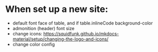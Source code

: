 # When set up a new site:

- default font face of table, and if table.inlineCode background-color
- admonition (header) font size
- change icons: https://squidfunk.github.io/mkdocs-material/setup/changing-the-logo-and-icons/
- change color config